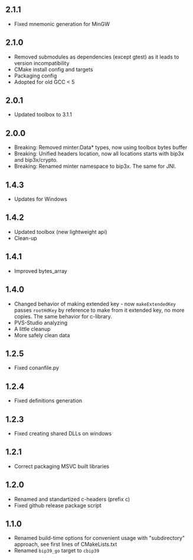 ## 2.1.1
- Fixed mnemonic generation for MinGW

## 2.1.0
- Removed submodules as dependencies (except gtest) as it leads to version incompatibility
- CMake install config and targets
- Packaging config
- Adopted for old GCC < 5

## 2.0.1
 - Updated toolbox to 3.1.1

## 2.0.0
 - Breaking: Removed minter:Data* types, now using toolbox bytes buffer
 - Breaking: Unified headers location, now all locations starts with bip3x and bip3x/crypto.
 - Breaking: Renamed minter namespace to bip3x. The same for JNI.

## 1.4.3
 - Updates for Windows

## 1.4.2
 - Updated toolbox (new lightweight api)
 - Clean-up

## 1.4.1
 - Improved bytes_array

## 1.4.0
 - Changed behavior of making extended key - now `makeExtendedKey` passes `rootHdKey` by reference to make from it extended key, no more copies.
 The same behavior for c-library.
 - PVS-Studio analyzing
 - A little cleanup
 - More safely clean data
## 1.2.5
 - Fixed conanfile.py

## 1.2.4
 - Fixed definitions generation

## 1.2.3
 - Fixed creating shared DLLs on windows

## 1.2.1
 - Correct packaging MSVC built libraries

## 1.2.0
 - Renamed and standartized c-headers (prefix c)
 - Fixed github release package script

## 1.1.0
 - Renamed build-time options for convenient usage with "subdirectory" approach, see first lines of CMakeLists.txt
 - Renamed `bip39_go` target to `cbip39`